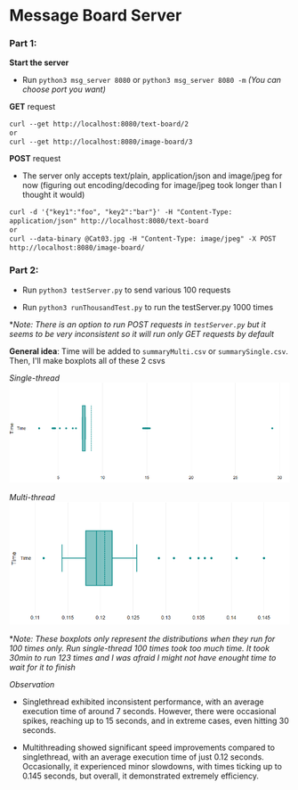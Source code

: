 # Message Board Server

### Part 1:

**Start the server**

- Run `python3 msg_server 8080` or `python3 msg_server 8080 -m` *(You can choose port you want)*

**GET** request
```
curl --get http://localhost:8080/text-board/2
or
curl --get http://localhost:8080/image-board/3
```
**POST** request

- The server only accepts text/plain, application/json and image/jpeg for now  (figuring out encoding/decoding for image/jpeg took longer than I thought it would)
```
curl -d '{"key1":"foo", "key2":"bar"}' -H "Content-Type: application/json" http://localhost:8080/text-board
or
curl --data-binary @Cat03.jpg -H "Content-Type: image/jpeg" -X POST http://localhost:8080/image-board/
```

### Part 2:
- Run `python3 testServer.py` to send various 100 requests

- Run `python3 runThousandTest.py` to run the testServer.py 1000 times

**Note: There is an option to run POST requests in `testServer.py` but it seems to be very inconsistent so it will run only GET requests by default*

**General idea**: Time will be added to `summaryMulti.csv` or `summarySingle.csv`. Then, I'll make boxplots all of these 2 csvs

*Single-thread*
![single-thread](assets/single.png)

*Multi-thread*
![multi-thread](assets/multi.png)

**Note: These boxplots only represent the distributions when they run for 100 times only. Run single-thread 100 times took too much time. It took 30min to run 123 times and I was afraid I might not have enought time to wait for it to finish*

*Observation*
- Singlethread exhibited inconsistent performance, with an average execution time of around 7 seconds. However, there were occasional spikes, reaching up to 15 seconds, and in extreme cases, even hitting 30 seconds.

- Multithreading showed significant speed improvements compared to singlethread, with an average execution time of just 0.12 seconds. Occasionally, it experienced minor slowdowns, with times ticking up to 0.145 seconds, but overall, it demonstrated extremely efficiency.
